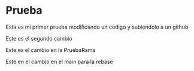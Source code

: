 # Prueba

Esta es mi primer prueba modificando un codigo y subiendolo a un github

Este es el segundo cambio

Este es el cambio en la PruebaRama

Este en el cambio en el main para la rebase